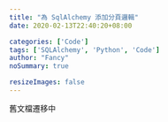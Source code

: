 ```yaml
---
title: "為 SqlAlchemy 添加分頁邏輯"
date: 2020-02-13T22:40:20+08:00

categories: ['Code']
tags: ['SQLAlchemy', 'Python', 'Code']
author: "Fancy"
noSummary: true

resizeImages: false
---
```

舊文檔遷移中